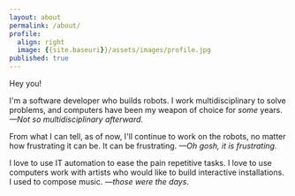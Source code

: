 ```yaml
---
layout: about
permalink: /about/
profile:
  align: right
  image: {{site.baseuri}}/assets/images/profile.jpg
published: true
---
```



Hey you!

I'm a software developer who builds robots. I work multidisciplinary to solve problems, and computers have been my weapon of choice for _some_ years.
_—Not so multidisciplinary afterward._

From what I can tell, as of now, I'll continue to work on the robots, no matter how frustrating it can be. It can be frustrating. _—Oh gosh, it is frustrating._

I love to use IT automation to ease the pain repetitive tasks. I love to use computers work with artists who would like to build interactive installations. I used to compose music. _—those were the days_.